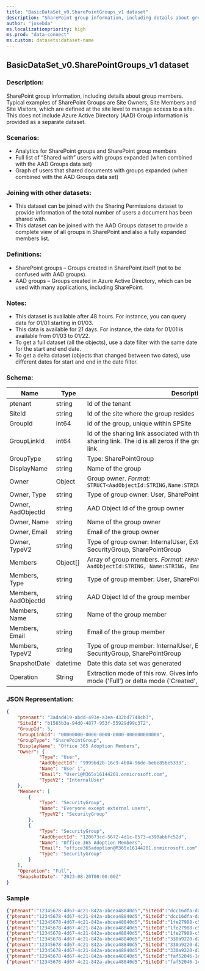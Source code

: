 ```yaml
---
title: "BasicDataSet_v0.SharePointGroups_v1 dataset"
description: "SharePoint group information, including details about group members"
author: "josebda"
ms.localizationpriority: high
ms.prod: "data-connect"
ms.custom: datasets:dataset-name
---
```


## BasicDataSet_v0.SharePointGroups_v1 dataset

### Description: 

SharePoint group information, including details about group members. Typical examples of SharePoint Groups are Site Owners, Site Members and Site Visitors, which are defined at the site level to manage access to a site. This does not include Azure Active Directory (AAD) Group information is provided as a separate dataset.

### Scenarios:

- Analytics for SharePoint groups and SharePoint group members
- Full list of “Shared with” users with groups expanded (when combined with the AAD Groups data set)
- Graph of users that shared documents with groups expanded (when combined with the AAD Groups data set)

### Joining with other datasets: 

- This dataset can be joined with the Sharing Permissions dataset to provide information of the total number of users a document has been shared with. 
- This dataset can be joined with the AAD Groups dataset to provide a complete view of all groups in SharePoint and also a fully expanded members list.

### Definitions:

- SharePoint groups – Groups created in SharePoint itself (not to be confused with AAD groups). 
- AAD groups – Groups created in Azure Active Directory, which can be used with many applications, including SharePoint. 

### Notes:

- This dataset is available after 48 hours. For instance, you can query data for 01/01 starting in 01/03.
- This data is available for 21 days. For instance, the data for 01/01 is available from 01/03 to 01/22.
- To get a full dataset (all the objects), use a date filter with the same date for the start and end date.
- To get a delta dataset (objects that changed between two dates), use different dates for start and end in the date filter.

### Schema:

| **Name** | **Type** | **Description** | **FilterOptions** | **IsDateFilter** |
|-|-|-|:-:|:-:|
| ptenant | string | Id of the tenant | No | False |
| SiteId | string | Id of the site where the group resides | No | False |
| GroupId | int64 | id of the group, unique within SPSite | No | False |
| GroupLinkId | int64 | Id of the sharing link associated with this group, if it was created for a sharing link. The id is all zeros if the group is not related to a sharing link | No | False |
| GroupType | string | Type: SharePointGroup | No | False |
| DisplayName | string | Name of the group | No | False |
| Owner | Object | Group owner. *Format:* `STRUCT<AadObjectId:STRING,Name:STRING,Email:STRING,TypeV2:STRING>` | No | False |
| Owner, Type | string | Type of group owner: User, SharePointGroup, SecurityGroup | No | False |
| Owner, AadObjectId | string | AAD Object Id of the group owner | No | False |
| Owner, Name | string | Name of the group owner | No | False |
| Owner, Email | string | Email of the group owner | No | False |
| Owner, TypeV2 | string | Type of group owner: InternalUser, ExternalUser, B2BUser, SecurityGroup, SharePointGroup | No | False |
| Members | Object[] | Array of group members. *Format:* `ARRAY<STRUCT<Type:STRING, AadObjectId:STRING, Name:STRING, Email:STRING, TypeV2:STRING>>` | No | False |
| Members, Type | string | Type of group member: User, SharePointGroup, SecurityGroup | No | False |
| Members, AadObjectId | string | AAD Object Id of the group member | No | False |
| Members, Name | string | Name of the group member | No | False |
| Members, Email | string | Email of the group member | No | False |
| Members, TypeV2 | string | Type of group member: InternalUser, ExternalUser, B2BUser, SecurityGroup, SharePointGroup | No | False |
| SnapshotDate | datetime | Date this data set was generated | Yes | True |
| Operation | String | Extraction mode of this row. Gives info about row extracted with full mode ('Full') or delta mode ('Created', 'Updated' or 'Deleted') | No | False |

### JSON Representation:

```json
{
    "ptenant": "3adad419-abdd-493e-a3ea-432bd7748cb3",
    "SiteId": "b1565b3a-94d0-4877-953f-55929d99c372",
    "GroupId": 5,
    "GroupLinkId": "00000000-0000-0000-0000-000000000000",
    "GroupType": "SharePointGroup",
    "DisplayName": "Office 365 Adoption Members",
    "Owner": {
            "Type": "User",
            "AadObjectId": "9999bd2b-16c9-4b04-96de-be6e856e5333",
            "Name": "User 1",
            "Email": "User1@M365x16144201.onmicrosoft.com",
            "TypeV2": "InternalUser"
    },
    "Members": [
        {
            "Type": "SecurityGroup",
            "Name": "Everyone except external users",
            "TypeV2": "SecurityGroup"
        },
        {
            "Type": "SecurityGroup",
            "AadObjectId": "120673cd-5672-4d1c-8573-e390abbfc52d",
            "Name": "Office 365 Adoption Members",
            "Email": "office365adoption@M365x16144201.onmicrosoft.com",
            "Type": "SecurityGroup"
        }
    ],
    "Operation": "Full",
    "SnapshotDate": "2023-08-20T00:00:00Z"
}
```

### Sample

```json
{"ptenant":"12345678-4d67-4c21-842a-abcea48840d5","SiteId":"dcc16dfa-dac2-40f1-a052-18de723245d1","GroupId":3,"GroupLinkId":"00000000-0000-0000-0000-000000000000","GroupType":"SharePointGroup","DisplayName":"Contoso Team Site Owners","Owner":{"Type":"SharePointGroup","Name":"Contoso Team Site Owners","TypeV2":"SharePointGroup"},"Members":[{"Type":"SecurityGroup","AadObjectId":"19127d09-5399-4045-816b-cd3bc1528043","Name":"Contoso Team Site Owners","Email":"ContosoTeamSite@contoso.onmicrosoft.com","TypeV2":"SecurityGroup"},{"Type":"User","AadObjectId":"12345678-9981-46e7-9ee2-cedccacc0e94","Name":"Jane Doe","Email":"admin@contoso.onmicrosoft.com","TypeV2":"InternalUser"}],"SnapshotDate":"2022-06-02T00:00:00Z"}
{"ptenant":"12345678-4d67-4c21-842a-abcea48840d5","SiteId":"dcc16dfa-dac2-40f1-a052-18de723245d1","GroupId":28,"GroupLinkId":"d996011d-18d3-4f4e-a57e-91eda36f310e","GroupType":"SharePointGroup","DisplayName":"SharingLinks.61189f32-f808-4468-9bf4-16840ec8c3a8.OrganizationEdit.d996011d-18d3-4f4e-a57e-91eda36f310e","Description":"This group is for OrganizationEdit sharing links on item 'ConfidentialDocs/Presentations/MGDC-Architechture.pptx'","Owner":{"Type":"User","Name":"System Account","TypeV2":"InternalUser"},"Members":[{"Type":"User","AadObjectId":"d182ea07-4729-4982-b8ab-63702862ef59","Name":"John Doe","Email":"johnd@contoso.onmicrosoft.com","TypeV2":"InternalUser"}],"SnapshotDate":"2022-06-02T00:00:00Z"}
{"ptenant":"12345678-4d67-4c21-842a-abcea48840d5","SiteId":"1fe27988-c5c9-4bcb-9d60-8cce1a8487eb","GroupId":5,"GroupLinkId":"00000000-0000-0000-0000-000000000000","GroupType":"SharePointGroup","DisplayName":"Test 5 Members","Owner":{"Type":"SharePointGroup","Name":"Test 5 Owners","TypeV2":"SharePointGroup"},"Members":[],"SnapshotDate":"2022-06-02T00:00:00Z"}
{"ptenant":"12345678-4d67-4c21-842a-abcea48840d5","SiteId":"1fe27988-c5c9-4bcb-9d60-8cce1a8487eb","GroupId":3,"GroupLinkId":"00000000-0000-0000-0000-000000000000","GroupType":"SharePointGroup","DisplayName":"Test 5 Owners","Owner":{"Type":"SharePointGroup","Name":"Test 5 Owners,"TypeV2":"SharePointGroup""},"Members":[{"Type":"User","Name":"System Account"}],"SnapshotDate":"2022-06-02T00:00:00Z"}
{"ptenant":"12345678-4d67-4c21-842a-abcea48840d5","SiteId":"1fe27988-c5c9-4bcb-9d60-8cce1a8487eb","GroupId":4,"GroupLinkId":"00000000-0000-0000-0000-000000000000","GroupType":"SharePointGroup","DisplayName":"Test 5 Visitors","Owner":{"Type":"SharePointGroup","Name":"Test 5 Owners","TypeV2":"SharePointGroup"},"Members":[],"SnapshotDate":"2022-06-02T00:00:00Z"}
{"ptenant":"12345678-4d67-4c21-842a-abcea48840d5","SiteId":"330a9220-d2f5-4fb0-b098-3a66cd67b6cc","GroupId":3,"GroupLinkId":"00000000-0000-0000-0000-000000000000","GroupType":"SharePointGroup","DisplayName":"Test 30 Owners","Owner":{"Type":"SharePointGroup","Name":"Test 30 Owners","TypeV2":"SharePointGroup"},"Members":[{"Type":"User","Name":"System Account","TypeV2":"InternalUser"}],"SnapshotDate":"2022-06-02T00:00:00Z"}
{"ptenant":"12345678-4d67-4c21-842a-abcea48840d5","SiteId":"330a9220-d2f5-4fb0-b098-3a66cd67b6cc","GroupId":5,"GroupLinkId":"00000000-0000-0000-0000-000000000000","GroupType":"SharePointGroup","DisplayName":"Test 30 Members","Owner":{"Type":"SharePointGroup","Name":"Test 30 Owners","TypeV2":"SharePointGroup"},"Members":[],"SnapshotDate":"2022-06-02T00:00:00Z"}
{"ptenant":"12345678-4d67-4c21-842a-abcea48840d5","SiteId":"330a9220-d2f5-4fb0-b098-3a66cd67b6cc","GroupId":4,"GroupLinkId":"00000000-0000-0000-0000-000000000000","GroupType":"SharePointGroup","DisplayName":"Test 30 Visitors","Owner":{"Type":"SharePointGroup","Name":"Test 30 Owners,"TypeV2":"SharePointGroup""},"Members":[],"SnapshotDate":"2022-06-02T00:00:00Z"}
{"ptenant":"12345678-4d67-4c21-842a-abcea48840d5","SiteId":"faf52046-1c55-453c-b28d-1528ea70e217","GroupId":6,"GroupLinkId":"00000000-0000-0000-0000-000000000000","GroupType":"SharePointGroup","DisplayName":"Test 61 Members","Owner":{"Type":"SharePointGroup","Name":"Test 61 Owners","TypeV2":"SharePointGroup"},"Members":[],"SnapshotDate":"2022-06-02T00:00:00Z"}
{"ptenant":"12345678-4d67-4c21-842a-abcea48840d5","SiteId":"faf52046-1c55-453c-b28d-1528ea70e217","GroupId":4,"GroupLinkId":"00000000-0000-0000-0000-000000000000","GroupType":"SharePointGroup","DisplayName":"Test 61 Owners","Owner":{"Type":"SharePointGroup","Name":"Test 61 Owners","TypeV2":"SharePointGroup"},"Members":[{"Type":"User","Name":"System Account","TypeV2":"InternalUser"}],"SnapshotDate":"2022-06-02T00:00:00Z"}
```
